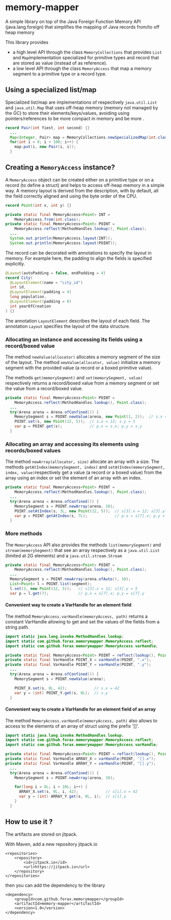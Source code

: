 # memory-mapper
A simple library on top of the Java  Foreign Function Memory API (java.lang.foreign)
that simplifies the mapping of Java records from/to off heap memory

This library provides
- a high level API through the class `MemoryCollections` that provides `List` and `Map`implementation
  specialized for primitive types and record that are stored as value (instead of as reference).
- a low level API through the class `MemoryAccess` that map a memory segment to a primitive type or
  a record type.

## Using a specialized list/map

Specialized list/map are implementations of respectively `java.util.List` and `java.util.Map`
that uses off-heap memory (memory not managed by the GC) to store their elements/keys/values,
avoiding using pointers/references to be more compact in memory and be more .

```java
record Pair(int fiest, int second) {}
  ...
  Map<Integer, Pair> map = MemoryCollections.newSpecializedMap(int.class, Pair.class);
  for(int i = 0; i < 100; i++) {
    map.put(i, new Pair(i, i));
  }
```

## Creating a `MemoryAccess` instance?

A `MemoryAccess` object can be created either on a primitive type or on a record (to define a struct)
and helps to access off-heap memory in a simple way.
A memory layout is derived from the description, with by default, all the field correctly aligned and
using the byte order of the CPU.
```java
record Point(int x, int y) {}

private static final MemoryAccess<Point> INT =
    MemoryAccess.from(int.class);
private static final MemoryAccess<Point> POINT =
    MemoryAccess.reflect(MethodHandles.lookup(), Point.class);
  ...
  System.out.println(MemoryAccess.layout(INT));
  System.out.println(MemoryAccess.layout(POINT));
```
The record can be decorated with annotations to specify the layout in memory.
For example here, the padding to align the fields is specified explicitly.
```java
@Layout(autoPadding = false, endPadding = 4)
record City(
  @LayoutElement(name = "city_id")
  int id,
  @LayoutElement(padding = 4)
  long population,
  @LayoutElement(padding = 0)
  int yearOfCreation
) {}
```
The annotation `LayoutElement` describes the layout of each field.
The annotation `Layout` specifies the layout of the data structure.


### Allocating an instance and accessing its fields using a record/boxed value

The method `newValue(allocator)` allocates a memory segment of the size of the layout.
The method `newValue(allocator, value)` initialize a memory segment with the provided value
(a record or a boxed primitive value).

The methods `get(memorySegment)` and `set(memorySegment, value)` respectively returns a record/boxed value
from a memory segment or set the value from a record/boxed value. 

```java
private static final MemoryAccess<Point> POINT =
    MemoryAccess.reflect(MethodHandles.lookup(), Point.class);
  ...
  try(Arena arena = Arena.ofConfined()) {
    MemorySegment s = POINT.newValue(arena, new Point(1, 2));  // s.x = 1; s.y = 2
    POINT.set(s, new Point(12, 5));  // s.x = 12; s.y = 5
    var p = POINT.get(s);            // p.x = s.x; p.y = s.y
  }
```

### Allocating an array and accessing its elements using records/boxed values

The method `newArray(allocator, size)` allocate an array with a size.
The methods `getAtIndex(memorySegment, index)` and `setAtIndex(memorySegment, index, value)`respectively
get a value (a record or a boxed value) from the array using an index or set the element of an array with an index.

```java
private static final MemoryAccess<Point> POINT =
    MemoryAccess.reflect(MethodHandles.lookup(), Point.class);
  ...
  try(Arena arena = Arena.ofConfined()) {
    MemorySegment s = POINT.newArray(arena, 10);
    POINT.setAtIndex(s, 3L, new Point(12, 5));  // s[3].x = 12; s[3].y = 5
    var p = POINT.getAtIndex(s, 7L);            // p.x = s[7].x; p.y = s[7].y
  }
```

### More methods

The `MemoryAccess` API also provides the methods `list(memorySegment)` and `stream(memorySegment)` that see
an array respectively as a `java.util.List` (limited at 2G elements) and a `java.util.stream.Stream`
```java
private static final MemoryAccess<Point> POINT =
    MemoryAccess.reflect(MethodHandles.lookup(), Point.class);
  ...
  MemorySegment s = POINT.newArray(arena.ofAuto(), 10);
  List<Point> l = POINT.list(segment);
  l.set(3, new Point(12, 5));   // s[3].x = 12; s[3].y = 5
  var p = l.get(7);             // p.x = s[7].x; p.y = s[7].y
```

#### Convenient way to create a VarHandle for an element field

The method `MemoryAccess.varHandle(memoryAccess, path)` returns a constant VarHandle allowing to get and set the values of the fields
from a string path.

```java
import static java.lang.invoke.MethodHandles.lookup;
import static com.github.forax.memorymapper.MemoryAccess.reflect;
import static com.github.forax.memorymapper.MemoryAccess.varHandle;

private static final MemoryAccess<Point> POINT = reflect(lookup(), Point.class);
private static final VarHandle POINT_X = varHandle(POINT, ".x");
private static final VarHandle POINT_Y = varHandle(POINT, ".y");        
  ...
  try(Arena arena = Arena.ofConfined()) {
    MemorySegment s = POINT.newValue(arena);

    POINT_X.set(s, 0L, 42);            // s.x = 42
    var y = (int) POINT_Y.get(s, 0L);  // s.y
  }
```

#### Convenient way to create a VarHandle for an element field of an array

The method `MemoryAccess.varHandle(memoryAccess, path)` also allows to access to the elements of an array
of struct using the prefix '[]'.

```java
import static java.lang.invoke.MethodHandles.lookup;
import static com.github.forax.memorymapper.MemoryAccess.reflect;
import static com.github.forax.memorymapper.MemoryAccess.varHandle;

private static final MemoryAccess<Point> POINT = reflect(lookup(), Point.class);
private static final VarHandle ARRAY_X = varHandle(POINT, "[].x");
private static final VarHandle ARRAY_Y = varHandle(POINT, "[].y");    
  ...
  try(Arena arena = Arena.ofConfined()) {
    MemorySegment s = POINT.newArray(arena, 10);

    for(long i = 0L; i < 10L; i++) {
      ARRAY_X.set(s, 0L, i, 42);            // s[i].x = 42
      var y = (int) ARRAY_Y.get(s, 0L, i);  // s[i].y
    }
  }
```

## How to use it ?

The artifacts are stored on jitpack.

With Maven, add a new repository jitpack.io 
```pom
<repositories>
    <repository>
        <id>jitpack.io</id>
        <url>https://jitpack.io</url>
    </repository>
</repositories>
```

then you can add the dependency to the library
```pom
<dependency>
    <groupId>com.github.forax.memorymapper</groupId>
    <artifactId>memory-mapper</artifactId>
    <version>1.0</version>
</dependency>
```


